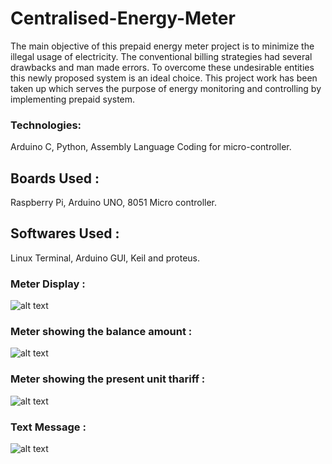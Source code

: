 # Centralised-Energy-Meter
The main objective of this prepaid energy meter project is to minimize the illegal usage of electricity. The conventional billing strategies had several drawbacks and man made errors. To overcome these undesirable entities this newly proposed system is an ideal choice. This project work has been taken up which serves the purpose of energy monitoring and controlling by implementing prepaid system.

### Technologies: ###
   Arduino C, Python, Assembly Language Coding for micro-controller.

## Boards Used : 
   Raspberry Pi, Arduino UNO, 8051 Micro controller.
   
## Softwares Used : 
   Linux Terminal, Arduino GUI, Keil and proteus.
   

### Meter Display : 
![alt text](https://raw.githubusercontent.com/jibinp/Centralised-Energy-Meter/master/Images/Intro.jpg)

### Meter showing the balance amount : 
![alt text](https://raw.githubusercontent.com/jibinp/Centralised-Energy-Meter/master/Images/Balance.jpg)

### Meter showing the present unit thariff : 

![alt text](https://raw.githubusercontent.com/jibinp/Centralised-Energy-Meter/master/Images/Thariff.jpg)

### Text Message : 

![alt text](https://raw.githubusercontent.com/jibinp/Centralised-Energy-Meter/master/Images/Message.jpg)


